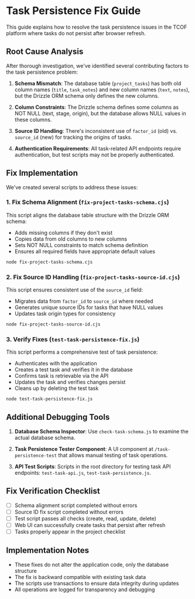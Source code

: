 # Task Persistence Fix Guide

This guide explains how to resolve the task persistence issues in the TCOF platform where tasks do not persist after browser refresh.

## Root Cause Analysis

After thorough investigation, we've identified several contributing factors to the task persistence problem:

1. **Schema Mismatch**: The database table (`project_tasks`) has both old column names (`title`, `task_notes`) and new column names (`text`, `notes`), but the Drizzle ORM schema only defines the new columns.

2. **Column Constraints**: The Drizzle schema defines some columns as NOT NULL (text, stage, origin), but the database allows NULL values in these columns.

3. **Source ID Handling**: There's inconsistent use of `factor_id` (old) vs. `source_id` (new) for tracking the origins of tasks.

4. **Authentication Requirements**: All task-related API endpoints require authentication, but test scripts may not be properly authenticated.

## Fix Implementation

We've created several scripts to address these issues:

### 1. Fix Schema Alignment (`fix-project-tasks-schema.cjs`)

This script aligns the database table structure with the Drizzle ORM schema:

- Adds missing columns if they don't exist
- Copies data from old columns to new columns
- Sets NOT NULL constraints to match schema definition
- Ensures all required fields have appropriate default values

```bash
node fix-project-tasks-schema.cjs
```

### 2. Fix Source ID Handling (`fix-project-tasks-source-id.cjs`)

This script ensures consistent use of the `source_id` field:

- Migrates data from `factor_id` to `source_id` where needed
- Generates unique source IDs for tasks that have NULL values
- Updates task origin types for consistency

```bash
node fix-project-tasks-source-id.cjs
```

### 3. Verify Fixes (`test-task-persistence-fix.js`)

This script performs a comprehensive test of task persistence:

- Authenticates with the application
- Creates a test task and verifies it in the database
- Confirms task is retrievable via the API
- Updates the task and verifies changes persist
- Cleans up by deleting the test task

```bash
node test-task-persistence-fix.js
```

## Additional Debugging Tools

1. **Database Schema Inspector**: Use `check-task-schema.js` to examine the actual database schema.

2. **Task Persistence Tester Component**: A UI component at `/task-persistence-test` that allows manual testing of task operations.

3. **API Test Scripts**: Scripts in the root directory for testing task API endpoints: `test-task-api.js`, `test-task-persistence.js`.

## Fix Verification Checklist

- [ ] Schema alignment script completed without errors
- [ ] Source ID fix script completed without errors 
- [ ] Test script passes all checks (create, read, update, delete)
- [ ] Web UI can successfully create tasks that persist after refresh
- [ ] Tasks properly appear in the project checklist

## Implementation Notes

- These fixes do not alter the application code, only the database structure
- The fix is backward compatible with existing task data
- The scripts use transactions to ensure data integrity during updates
- All operations are logged for transparency and debugging